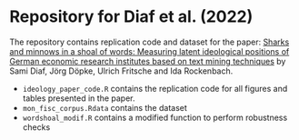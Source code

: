 # Repository for Diaf et al. (2022)
The repository contains replication code and dataset for the paper:  [Sharks and minnows in a shoal of words: Measuring latent ideological positions of German economic research institutes based on text mining techniques](https://doi.org/10.1016/j.ejpoleco.2022.102179) by Sami Diaf, Jörg Döpke, Ulrich Fritsche and Ida Rockenbach.

* `ideology_paper_code.R` contains the replication code for all figures and tables presented in the paper.
* `mon_fisc_corpus.Rdata` contains the dataset
* `wordshoal_modif.R` contains a modified function to perform robustness checks
